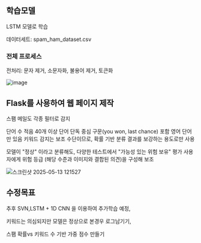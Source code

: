 ## 학습모델
LSTM 모델로 학습

데이터세트: spam_ham_dataset.csv

### 전체 프로세스
전처리: 문자 제거, 소문자화, 불용어 제거, 토큰화

![image](https://github.com/user-attachments/assets/25596648-90d2-49dc-8597-9f438ce5ccda)

## Flask를 사용하여 웹 페이지 제작
스팸 메일도 각종 필터로 감지

단어 수 적음	40개 이상
단어 단독 중심	구문(you won, last chance) 포함
영어 단어만 있음
키워드 감지는 보조 수단이므로, 확률 기반 분류 결과를 보강하는 용도로만 사용

모델이 "정상" 이라고 분류해도, 다양한 테스트에서 "가능성 있는 위험 보유" 평가
사용자에게 위험 등급 (해당 수준과 이미지와 결합된 의견)을 구성해 보조

![스크린샷 2025-05-13 121527](https://github.com/user-attachments/assets/a858fcdf-23a7-486f-afd0-f6258cdb3d41)

## 수정목표
추후 SVN,LSTM + 1D CNN 을 이용하여 추가학습 예정,

키워드는 의심되지만 모델은 정상으로 본경우 로그남기기,

스팸 확률vs 키워드 수 기반 가중 점수 만들기

